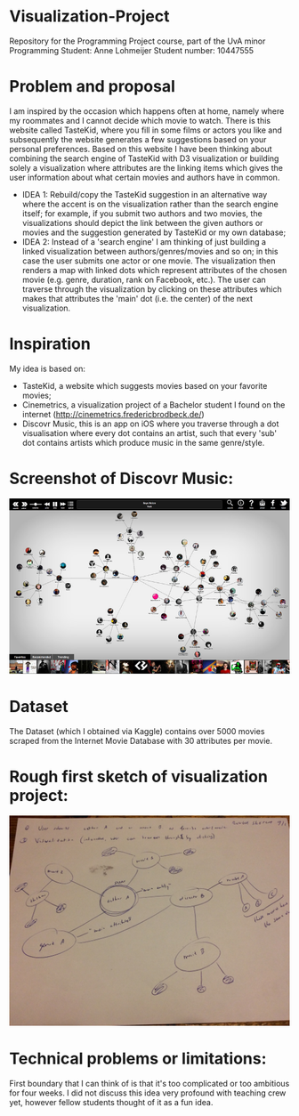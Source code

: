 # Visualization-Project
Repository for the Programming Project course, part of the UvA minor Programming
Student: Anne Lohmeijer
Student number: 10447555

# Problem and proposal
I am inspired by the occasion which happens often at home, namely where my roommates and I cannot decide which movie to watch. There is this website called TasteKid, where you fill in some films or actors you like and subsequently the website generates a few suggestions based on your personal preferences. Based on this website I have been thinking about combining the search engine of TasteKid with D3 visualization or building solely a visualization where attributes are the linking items which gives the user information about what certain movies and authors have in common.

- IDEA 1: Rebuild/copy the TasteKid suggestion in an alternative way where the accent is on the visualization rather than the search engine itself;
 		for example, if you submit two authors and two movies, the visualizations should depict the link between the given authors or movies and the suggestion generated by TasteKid or my own database;
- IDEA 2: Instead of a 'search engine' I am thinking of just building a linked visualization between authors/genres/movies and so on;
 		in this case the user submits one actor or one movie. The visualization then renders a map with linked dots which represent attributes of the chosen movie (e.g. genre, duration, rank on Facebook, etc.). The user can traverse through the visualization by clicking on these attributes which makes that attributes the 'main' dot (i.e. the center) of the next visualization.

# Inspiration
My idea is based on:
- TasteKid, a website which suggests movies based on your favorite movies;
- Cinemetrics, a visualization project of a Bachelor student I found on the internet (http://cinemetrics.fredericbrodbeck.de/)
- Discovr Music, this is an app on iOS where you traverse through a dot visualisation where every dot contains an artist, such that every 'sub' dot contains artists which produce music in the same genre/style.
# Screenshot of Discovr Music:
![](doc/discovr_music_screenshot.jpg) 

# Dataset
The Dataset (which I obtained via Kaggle) contains over 5000 movies scraped from the Internet Movie Database with 30 attributes per movie.

# Rough first sketch of visualization project:
![](doc/rough_sketch.jpg)

# Technical problems or limitations:
First boundary that I can think of is that it's too complicated or too ambitious for four weeks. I did not discuss this idea very profound with teaching crew yet, however fellow students thought of it as a fun idea. 